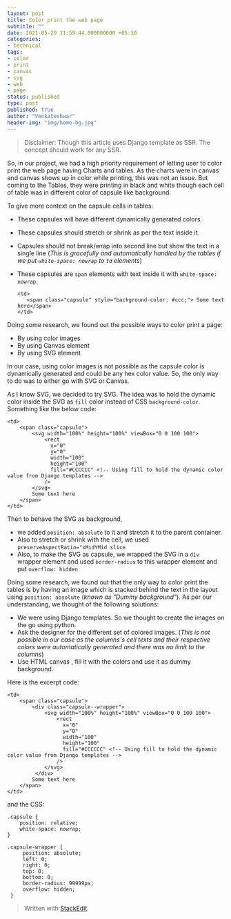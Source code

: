 ```yaml
---
layout: post
title: Color print the web page
subtitle: ""
date: 2021-05-20 11:59:44.000000000 +05:30
categories:
- technical
tags:
- color
- print
- canvas
- svg
- web
- page
status: published
type: post
published: true
author: "Venkateshwar"
header-img: "img/home-bg.jpg"
---
```


> Disclaimer: Though this article uses Django template as SSR. The concept should work for any SSR.

So, in our project, we had a high priority requirement of letting user to color print the web page having Charts and tables. As the charts were in canvas and canvas shows up in color while printing, this was not an issue. But coming to the Tables, they were printing in black and white though each cell of table was in different color of capsule like background. 


To give more context on the capsule cells in tables:
- These capsules will have different dynamically generated colors.
- These capsules should stretch or shrink as per the text inside it.
- Capsules should not break/wrap into second line but show the text in a single line (_This is gracefully and automatically handled by the tables if we put `white-space: nowrap` to `td` elements_)
- These capsules are `span` elements with text inside it with `white-space: nowrap`.

      <td>
         <span class="capsule" style="background-color: #ccc;"> Some text here</span>
      </td>

Doing some research, we found out the possible ways to color print a page:
- By using color images
- By using Canvas element
- By using SVG element

In our case, using color images is not possible as the capsule color is dynamically generated and could be any hex color value. So, the only way to do was to either go with SVG or Canvas. 

As I know SVG, we decided to try SVG. The idea was to hold the dynamic color inside the SVG as `fill` color instead of CSS `background-color`.  Something like the below code:

    <td>
        <span class="capsule">
            <svg width="100%" height="100%" viewBox="0 0 100 100">
                <rect 
                  x="0" 
                  y="0" 
                  width="100" 
                  height="100" 
                  fill="#CCCCCC" <!-- Using fill to hold the dynamic color value from Django templates -->
                /> 
            </svg>
            Some text here
        </span>
    </td>



Then to behave the SVG as background, 
- we added `position: absolute` to it and stretch it to the parent container.
- Also to stretch or shrink with the cell, we used  `preserveAspectRatio="xMidYMid slice`
- Also, to make the SVG as capsule, we wrapped the SVG in a `div` wrapper element and used `border-radius` to this wrapper element and put `overflow: hidden`

Doing some research, we found out that the only way to color print the tables is by having an image which is stacked behind the text in the layout using `position: absolute` (_known as "Dummy background"_).  As per our understanding, we thought of the following solutions:
- We were using Django templates. So we thought to create the images on the go using python.
- Ask the designer for the different set of colored images. (_This is not possible in our case as the columns's cell texts and their respective colors were automatically generated and there was no limit to the columns_)
- Use HTML canvas , fill it with the colors and use it as dummy background.

Here is the excerpt code:

    <td>
        <span class="capsule">
	        <div class="capsule--wrapper">
                <svg width="100%" height="100%" viewBox="0 0 100 100">
                    <rect 
                      x="0" 
                      y="0" 
                      width="100" 
                      height="100" 
                      fill="#CCCCCC" <!-- Using fill to hold the dynamic color value from Django templates -->
                    /> 
                </svg>
             </div>
            Some text here
        </span>
    </td>

and the CSS:

    .capsule {
        position: relative;
        white-space: nowrap;
    }
    
    .capsule-wrapper {
         position: absolute;
         left: 0;
         right: 0;
         top: 0;
         bottom: 0;
         border-radius: 99999px;
         overflow: hidden;
     }


> Written with [StackEdit](https://stackedit.io/).
